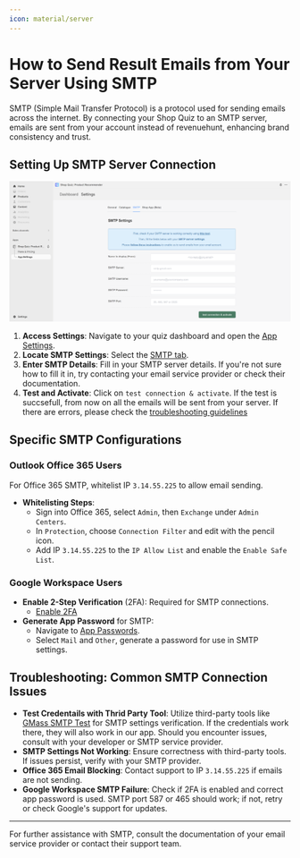 ```yaml
---
icon: material/server
---
```


# How to Send Result Emails from Your Server Using SMTP

SMTP (Simple Mail Transfer Protocol) is a protocol used for sending emails across the internet. By connecting your Shop Quiz to an SMTP server, emails are sent from your account instead of revenuehunt, enhancing brand consistency and trust.

## Setting Up SMTP Server Connection

![how to set up smtp](/images/manual_appsettings_smtp.png)

1. **Access Settings**: Navigate to your quiz dashboard and open the [App Settings](https://docs.revenuehunt.com/reference/app-settings/).
2. **Locate SMTP Settings**: Select the [SMTP tab](https://docs.revenuehunt.com/reference/app-settings/#smtp).
3. **Enter SMTP Details**: Fill in your SMTP server details. If you're not sure how to fill it in, try contacting your email service provider or check their documentation.
4. **Test and Activate**: Click on `test connection & activate`. If the test is succsefull, from now on all the emails will be sent from your server. If there are errors, please check the [troubleshooting guidelines](#troubleshooting-common-smtp-connection-issues)

## Specific SMTP Configurations

### Outlook Office 365 Users

For Office 365 SMTP, whitelist IP `3.14.55.225` to allow email sending.

- **Whitelisting Steps**:
    - Sign into Office 365, select `Admin`, then `Exchange` under `Admin Centers`.
    - In `Protection`, choose `Connection Filter` and edit with the pencil icon.
    - Add IP `3.14.55.225` to the `IP Allow List` and enable the `Enable Safe List`.

### Google Workspace Users

- **Enable 2-Step Verification** (2FA): Required for SMTP connections.
    - [Enable 2FA](https://support.google.com/accounts/answer/185839)
- **Generate App Password** for SMTP:
    - Navigate to [App Passwords](https://myaccount.google.com/apppasswords).
    - Select `Mail` and `Other`, generate a password for use in SMTP settings.

## Troubleshooting: Common SMTP Connection Issues

- **Test Credentails with Thrid Party Tool**: Utilize third-party tools like [GMass SMTP Test](https://www.gmass.co/smtp-test) for SMTP settings verification. If the credentials work there, they will also work in our app. Should you encounter issues, consult with your developer or SMTP service provider.
- **SMTP Settings Not Working**: Ensure correctness with third-party tools. If issues persist, verify with your SMTP provider.
- **Office 365 Email Blocking**: Contact support to IP `3.14.55.225` if emails are not sending.
- **Google Workspace SMTP Failure**: Check if 2FA is enabled and correct app password is used. SMTP port 587 or 465 should work; if not, retry or check Google's support for updates.


---
For further assistance with SMTP, consult the documentation of your email service provider or contact their support team.
